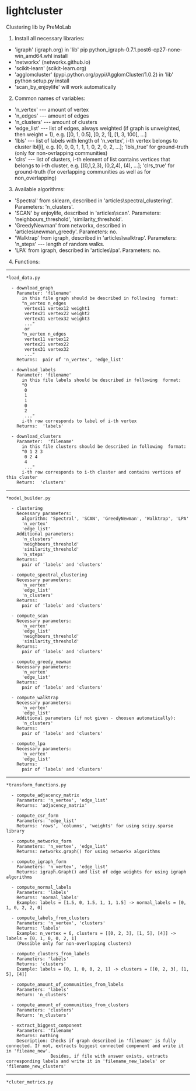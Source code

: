 # lightcluster
Clustering lib by PreMoLab

1. Install all necessary libraries:

- 'igraph' (igraph.org) in 'lib'
   pip python_igraph-0.7.1.post6-cp27-none-win_amd64.whl install
- 'networkx' (networkx.github.io)
- 'scikit-learn' (scikit-learn.org)
- 'agglomcluster' (pypi.python.org/pypi/AgglomCluster/1.0.2) in 'lib'
   python setup.py install
- 'scan_by_enjoylife' will work automatically

2. Common names of variables:

- 'n_vertex' --- amount of vertex
- 'n_edges' --- amount of edges
- 'n_clusters' --- amount of clusters
- 'edge_list' --- list of edges, always weighted (if graph is unweighted, then weight = 1), e.g. [[0, 1, 0.5], [0, 2, 1], [1, 3, 100], ...]
- 'lbls' --- list of labels with length of 'n_vertex', i-th vertex belongs to cluster lbl[i], e.g. [0, 0, 0, 1, 1, 1, 0, 2, 0, 2, ...]; 'lbls_true' for ground-truth 
 (only for non-ovrlapping communities)
- 'clrs' --- list of clusters, i-th element of list contains vertices that belongs to i-th cluster, e.g. [(0,1,2,3), (0,2,4), (4), ...]; 'clrs_true' for ground-truth
 (for overlapping communities as well as for non_overlapping)

 3. Available algorithms:

 - 'Spectral' from sklearn, described in 'articles\spectral_clustering'.    Parameters: 'n_clusters'.
 - 'SCAN' by enjoylife, described in 'articles\scan'.     Parameters: 'neighbours_threshold', 'similarity_threshold'.
 - 'GreedyNewman' from networkx, described in 'articles\newman_greedy'.     Parameters: no.
 - 'Walktrap' from igraph, described in 'articles\walktrap'.     Parameters: 'n_steps' --- length of random walks.
 - 'LPA' from igraph, described in 'articles\lpa'.     Parameters: no.

4. Functions:
---------------------------------------------------------------------------------------------------
	*load_data.py

	  - download_graph
	    Parameter: 'filename'
	      in this file graph should be described in following  format:
	      "n_vertex n_edges
	       vertex11 vertex12 weight1
	       vertex21 vertex22 weight2
	       vertex31 vertex32 weight3
	       ..."
	       or
	      "n_vertex n_edges
	       vertex11 vertex12
	       vertex21 vertex22
	       vertex31 vertex32
	       ..."
	    Returns:  pair of 'n_vertex', 'edge_list'

	  - download_labels
	    Parameter: 'filename'
	      in this file labels should be described in following  format:
	      "0
	       0
	       1
	       1
	       0
	       2
	       ..."
	      i-th row corresponds to label of i-th vertex
	    Returns:  'labels'

	  - download_clusters
	    Parameter:  'filename'
	      in this file clusters should be described in following  format:
	      "0 1 2 3
	       0 2 4
	       4
	       ..."
	      i-th row corresponds to i-th cluster and contains vertices of this cluster
	    Return:  'clusters'
---------------------------------------------------------------------------------------------------
    *model_builder.py

      - clustering
        Necessary parameters: 
          algorithm: 'Spectral', 'SCAN', 'GreedyNewman', 'Walktrap', 'LPA'
          'n_vertex'
          'edge_list'
        Additional parameters:
          'n_clusters'
          'neighbours_threshold'
          'similarity_threshold'
          'n_steps'
        Returns:
          pair of 'labels' and 'clusters'

      - compute_spectral_clustering
        Necessary parameters: 
          'n_vertex'
          'edge_list'
          'n_clusters'
        Returns:
          pair of 'labels' and 'clusters'
       
      - compute_scan
        Necessary parameters: 
          'n_vertex'
          'edge_list'
          'neighbours_threshold'
          'similarity_threshold'
        Returns:
          pair of 'labels' and 'clusters'

      - compute_greedy_newman
        Necessary parameters: 
          'n_vertex'
          'edge_list'
        Returns:
          pair of 'labels' and 'clusters'

      - compute_walktrap
        Necessary parameters: 
          'n_vertex'
          'edge_list'
        Additional parameters (if not given - choosen automatically):
          'n_clusters'
        Returns:
          pair of 'labels' and 'clusters'

      - compute_lpa
        Necessary parameters: 
          'n_vertex'
          'edge_list'
        Returns:
          pair of 'labels' and 'clusters'
---------------------------------------------------------------------------------------------------
    *transform_functions.py

      - compute_adjacency_matrix
        Parameters: 'n_vertex', 'edge_list'
        Returns: 'adjacency_matrix'

      - compute_csr_form
        Parameters: 'edge_list'
        Returns: 'rows', 'columns', 'weights' for using scipy.sparse library

      - compute_networkx_form
        Parameters: 'n_vertex', 'edge_list'
        Returns: networkx.graph() for using networkx algorithms

      - compute_igraph_form
        Parameters: 'n_vertex', 'edge_list'
        Returns: igraph.Graph() and list of edge weights for using igraph algorithms

      - compute_normal_labels
        Parameters: 'labels'
        Returns: 'normal_labels'
        Example: labels = [1.5, 0, 1.5, 1, 1, 1.5] -> normal_labels = [0, 1, 0, 2, 2, 0]

      - compute_labels_from_clusters
        Parameters: 'n_vertex', 'clusters'
        Returns: 'labels'
        Example: n_vertex = 6, clusters = [[0, 2, 3], [1, 5], [4]] -> labels = [0, 1, 0, 0, 2, 1]
        (Possible only for non-overlapping clusters)

      - compute_clusters_from_labels
      	Parameters: 'labels'
      	Returns: 'clusters'
      	Example: labels = [0, 1, 0, 0, 2, 1] -> clusters = [[0, 2, 3], [1, 5], [4]]

      - compute_amount_of_communities_from_labels
        Parameters: 'labels'
        Return: 'n_clusters'

      - compute_amount_of_communities_from_clusters
        Parameters: 'clusters'
        Return: 'n_clusters'

      - extract_biggest_component
      	Parameters: 'filename'
      	Returns: nothing
      	Description: Checks if graph described in 'filename' is fully connected. If not, extracts biggest connected component and write it in 'fileame_new'.
      	             Besides, if file with answer exists, extracts corresponding labels and write it in 'filename_new_labels' or 'filename_new_clusters'

---------------------------------------------------------------------------------------------------
	*cluter_metrics.py